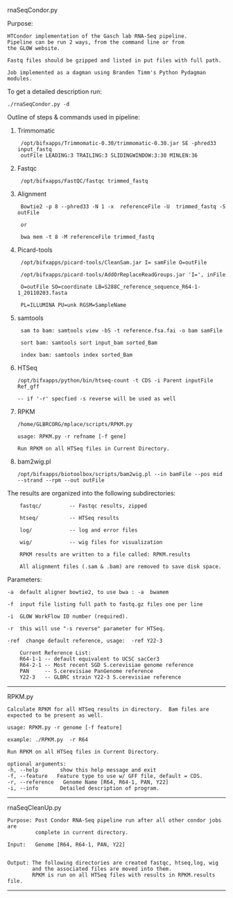 rnaSeqCondor.py
  
Purpose:

    HTCondor implementation of the Gasch lab RNA-Seq pipeline.
    Pipeline can be run 2 ways, from the command line or from
    the GLOW website.

    Fastq files should be gzipped and listed in put files with full path.

    Job implemented as a dagman using Branden Timm's Python Pydagman modules.


To get a detailed description run: 

    ./rnaSeqCondor.py -d


Outline of steps & commands used in pipeline:

  1) Trimmomatic 

          /opt/bifxapps/Trimmomatic-0.30/trimmomatic-0.30.jar SE -phred33 input_fastq 
          outFile LEADING:3 TRAILING:3 SLIDINGWINDOW:3:30 MINLEN:36

  2) Fastqc 

          /opt/bifxapps/FastQC/fastqc trimmed_fastq

  3) Alignment 

          Bowtie2 -p 8 --phred33 -N 1 -x  referenceFile -U  trimmed_fastq -S outFile
                                              
          or

          bwa mem -t 8 -M referenceFile trimmed_fastq

  4) Picard-tools 

          /opt/bifxapps/picard-tools/CleanSam.jar I= samFile O=outFile

          /opt/bifxapps/picard-tools/AddOrReplaceReadGroups.jar 'I=', inFile 

          O=outFile SO=coordinate LB=S288C_reference_sequence_R64-1-1_20110203.fasta

          PL=ILLUMINA PU=unk RGSM=SampleName

  5) samtools 

          sam to bam: samtools view -bS -t reference.fsa.fai -o bam samFile

          sort bam: samtools sort input_bam sorted_Bam 

          index bam: samtools index sorted_Bam

  6) HTSeq 

         /opt/bifxapps/python/bin/htseq-count -t CDS -i Parent inputFile Ref_gff

         -- if '-r' specfied -s reverse will be used as well

  7) RPKM 

         /home/GLBRCORG/mplace/scripts/RPKM.py
                                                                                                                                                      
         usage: RPKM.py -r refname [-f gene] 

         Run RPKM on all HTSeq files in Current Directory.

  8) bam2wig.pl 

         /opt/bifxapps/biotoolbox/scripts/bam2wig.pl --in bamFile --pos mid --strand --rpm --out outFile


  The results are organized into the following subdirectories:

        fastqc/         -- Fastqc results, zipped
                                                                             
        htseq/          -- HTSeq results 
                                                                                             
        log/            -- log and error files
                                                                                                             
        wig/            -- wig files for visualization
                                                                                                                             
        RPKM results are written to a file called: RPKM.results

        All alignment files (.sam & .bam) are removed to save disk space.


Parameters:

    -a  default aligner bowtie2, to use bwa : -a  bwamem

    -f  input file listing full path to fastq.gz files one per line

    -i  GLOW WorkFlow ID number (required).

    -r  this will use "-s reverse" parameter for HTSeq.

    -ref  change default reference, usage:  -ref Y22-3
    
        Current Reference List:
        R64-1-1 -- default equivalent to UCSC sacCer3
        R64-2-1 -- Most recent SGD S.cerevisiae genome reference
        PAN     -- S.cerevisiae PanGenome reference 
        Y22-3   -- GLBRC strain Y22-3 S.cerevisiae reference

*******************************************************************************
RPKM.py

    Calculate RPKM for all HTSeq results in directory.  Bam files are 
    expected to be present as well.

    usage: RPKM.py -r genome [-f feature]

    example: ./RPKM.py  -r R64 

    Run RPKM on all HTSeq files in Current Directory.

    optional arguments:
    -h, --help       show this help message and exit
    -f, --feature   Feature type to use w/ GFF file, default = CDS.
    -r, --reference   Genome Name [R64, R64-1, PAN, Y22]
    -i, --info       Detailed description of program.
                            
******************************************************************************
rnaSeqCleanUp.py

    Purpose: Post Condor RNA-Seq pipeline run after all other condor jobs are
             complete in current directory.
                    
    Input:   Genome [R64, R64-1, PAN, Y22] 
                              
                                                   
    Output: The following directories are created fastqc, htseq,log, wig 
            and the associated files are moved into them. 
            RPKM is run on all HTSeq files with results in RPKM.results file.

******************************************************************************


